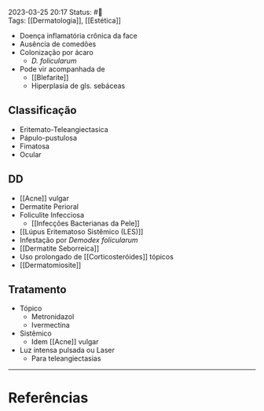 2023-03-25 20:17
Status: #🌱   
Tags: [[Dermatologia]], [[Estética]]
<br/>
- Doença inflamatória crônica da face
- Ausência de comedões
- Colonização por ácaro
	- _D. folicularum_
- Pode vir acompanhada de 
	- [[Blefarite]]
	- Hiperplasia de gls. sebáceas
## Classificação
- Eritemato-Teleangiectasica
- Pápulo-pustulosa
- Fimatosa
- Ocular
## DD
- [[Acne]] vulgar
- Dermatite Perioral
- Foliculite Infecciosa
	- [[Infecções Bacterianas da Pele]]
- [[Lúpus Eritematoso Sistêmico (LES)]]
- Infestação por _Demodex folicularum_
- [[Dermatite Seborreica]]
- Uso prolongado de [[Corticosteróides]] tópicos
- [[Dermatomiosite]]
## Tratamento
- Tópico
	- Metronidazol
	- Ivermectina
- Sistêmico
	- Idem [[Acne]] vulgar
- Luz intensa pulsada ou Laser
	- Para teleangiectasias
____
# Referências

